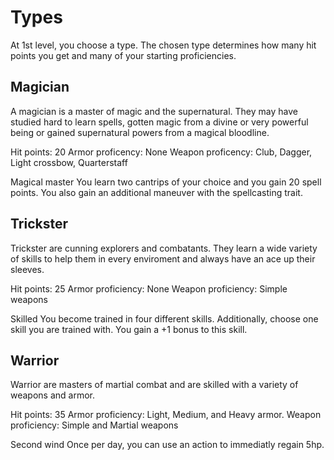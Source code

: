 # Types
At 1st level, you choose a type. The chosen type determines how many hit points you get and many of your starting proficiencies.

## Magician
A magician is a master of magic and the supernatural. They may have studied hard to learn spells, gotten magic from a divine or very powerful being or gained supernatural powers from a magical bloodline.

Hit points: 20
Armor proficency: None
Weapon proficency: Club, Dagger, Light crossbow, Quarterstaff

Magical master
You learn two cantrips of your choice and you gain 20 spell points. You also gain an additional maneuver with the spellcasting trait.

## Trickster
Trickster are cunning explorers and combatants. They learn a wide variety of skills to help them in every enviroment and always have an ace up their sleeves.

Hit points: 25
Armor proficiency: None
Weapon proficiency: Simple weapons

Skilled
You become trained in four different skills. Additionally, choose one skill you are trained with. You gain a +1 bonus to this skill.

## Warrior
Warrior are masters of martial combat and are skilled with a variety of weapons and armor. 

Hit points: 35
Armor proficiency: Light, Medium, and Heavy armor.
Weapon proficiency: Simple and Martial weapons

Second wind
Once per day, you can use an action to immediatly regain 5hp.